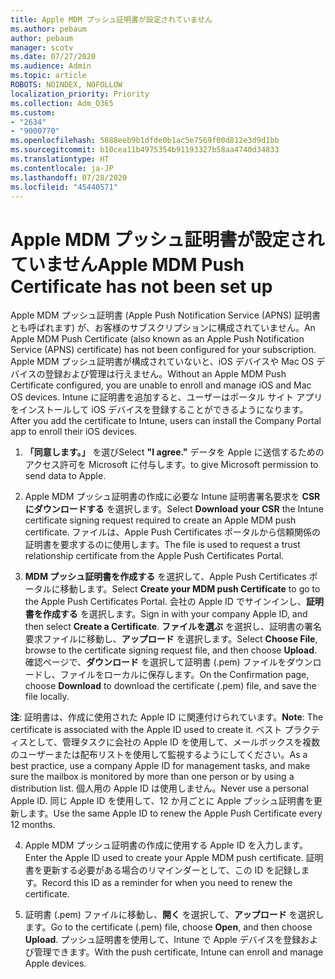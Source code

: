 ```yaml
---
title: Apple MDM プッシュ証明書が設定されていません
ms.author: pebaum
author: pebaum
manager: scotv
ms.date: 07/27/2020
ms.audience: Admin
ms.topic: article
ROBOTS: NOINDEX, NOFOLLOW
localization_priority: Priority
ms.collection: Adm_O365
ms.custom:
- "2634"
- "9000770"
ms.openlocfilehash: 5888eeb9b1dfde0b1ac5e7569f00d812e3d9d1bb
ms.sourcegitcommit: b10cea11b4975354b91193327b58aa4740d34833
ms.translationtype: HT
ms.contentlocale: ja-JP
ms.lasthandoff: 07/28/2020
ms.locfileid: "45440571"
---
```

# <a name="apple-mdm-push-certificate-has-not-been-set-up"></a><span data-ttu-id="c2d57-102">Apple MDM プッシュ証明書が設定されていません</span><span class="sxs-lookup"><span data-stu-id="c2d57-102">Apple MDM Push Certificate has not been set up</span></span>

<span data-ttu-id="c2d57-103">Apple MDM プッシュ証明書 (Apple Push Notification Service (APNS) 証明書とも呼ばれます) が、お客様のサブスクリプションに構成されていません。</span><span class="sxs-lookup"><span data-stu-id="c2d57-103">An Apple MDM Push Certificate (also known as an Apple Push Notification Service (APNS) certificate) has not been configured for your subscription.</span></span> <span data-ttu-id="c2d57-104">Apple MDM プッシュ証明書が構成されていないと、iOS デバイスや Mac OS デバイスの登録および管理は行えません。</span><span class="sxs-lookup"><span data-stu-id="c2d57-104">Without an Apple MDM Push Certificate configured, you are unable to enroll and manage iOS and Mac OS devices.</span></span> <span data-ttu-id="c2d57-105">Intune に証明書を追加すると、ユーザーはポータル サイト アプリをインストールして iOS デバイスを登録することができるようになります。</span><span class="sxs-lookup"><span data-stu-id="c2d57-105">After you add the certificate to Intune, users can install the Company Portal app to enroll their iOS devices.</span></span>

1. <span data-ttu-id="c2d57-106">**「同意します。」** を選び</span><span class="sxs-lookup"><span data-stu-id="c2d57-106">Select **"I agree."**</span></span> <span data-ttu-id="c2d57-107">データを Apple に送信するためのアクセス許可を Microsoft に付与します。</span><span class="sxs-lookup"><span data-stu-id="c2d57-107">to give Microsoft permission to send data to Apple.</span></span>

2. <span data-ttu-id="c2d57-108">Apple MDM プッシュ証明書の作成に必要な Intune 証明書署名要求を **CSR にダウンロードする** を選択します。</span><span class="sxs-lookup"><span data-stu-id="c2d57-108">Select **Download your CSR** the Intune certificate signing request required to create an Apple MDM push certificate.</span></span> <span data-ttu-id="c2d57-109">ファイルは、Apple Push Certificates ポータルから信頼関係の証明書を要求するのに使用します。</span><span class="sxs-lookup"><span data-stu-id="c2d57-109">The file is used to request a trust relationship certificate from the Apple Push Certificates Portal.</span></span>

3. <span data-ttu-id="c2d57-110">**MDM プッシュ証明書を作成する** を選択して、Apple Push Certificates ポータルに移動します。</span><span class="sxs-lookup"><span data-stu-id="c2d57-110">Select **Create your MDM push Certificate** to go to the Apple Push Certificates Portal.</span></span> <span data-ttu-id="c2d57-111">会社の Apple ID でサインインし、**証明書を作成する** を選択します。</span><span class="sxs-lookup"><span data-stu-id="c2d57-111">Sign in with your company Apple ID, and then select **Create a Certificate**.</span></span> <span data-ttu-id="c2d57-112">**ファイルを選ぶ** を選択し、証明書の署名要求ファイルに移動し、**アップロード** を選択します。</span><span class="sxs-lookup"><span data-stu-id="c2d57-112">Select **Choose File**, browse to the certificate signing request file, and then choose **Upload**.</span></span> <span data-ttu-id="c2d57-113">確認ページで、**ダウンロード** を選択して証明書 (.pem) ファイルをダウンロードし、ファイルをローカルに保存します。</span><span class="sxs-lookup"><span data-stu-id="c2d57-113">On the Confirmation page, choose **Download** to download the certificate (.pem) file, and save the file locally.</span></span>
 
<span data-ttu-id="c2d57-114">**注**: 証明書は、作成に使用された Apple ID に関連付けられています。</span><span class="sxs-lookup"><span data-stu-id="c2d57-114">**Note**: The certificate is associated with the Apple ID used to create it.</span></span> <span data-ttu-id="c2d57-115">ベスト プラクティスとして、管理タスクに会社の Apple ID を使用して、メールボックスを複数のユーザーまたは配布リストを使用して監視するようにしてください。</span><span class="sxs-lookup"><span data-stu-id="c2d57-115">As a best practice, use a company Apple ID for management tasks, and make sure the mailbox is monitored by more than one person or by using a distribution list.</span></span> <span data-ttu-id="c2d57-116">個人用の Apple ID は使用しません。</span><span class="sxs-lookup"><span data-stu-id="c2d57-116">Never use a personal Apple ID.</span></span> <span data-ttu-id="c2d57-117">同じ Apple ID を使用して、12 か月ごとに Apple プッシュ証明書を更新します。</span><span class="sxs-lookup"><span data-stu-id="c2d57-117">Use the same Apple ID to renew the Apple Push Certificate every 12 months.</span></span>
 
4. <span data-ttu-id="c2d57-118">Apple MDM プッシュ証明書の作成に使用する Apple ID を入力します。</span><span class="sxs-lookup"><span data-stu-id="c2d57-118">Enter the Apple ID used to create your Apple MDM push certificate.</span></span> <span data-ttu-id="c2d57-119">証明書を更新する必要がある場合のリマインダーとして、この ID を記録します。</span><span class="sxs-lookup"><span data-stu-id="c2d57-119">Record this ID as a reminder for when you need to renew the certificate.</span></span>

5. <span data-ttu-id="c2d57-120">証明書 (.pem) ファイルに移動し、**開く** を選択して、**アップロード** を選択します。</span><span class="sxs-lookup"><span data-stu-id="c2d57-120">Go to the certificate (.pem) file, choose **Open**, and then choose **Upload**.</span></span> <span data-ttu-id="c2d57-121">プッシュ証明書を使用して、Intune で Apple デバイスを登録および管理できます。</span><span class="sxs-lookup"><span data-stu-id="c2d57-121">With the push certificate, Intune can enroll and manage Apple devices.</span></span>